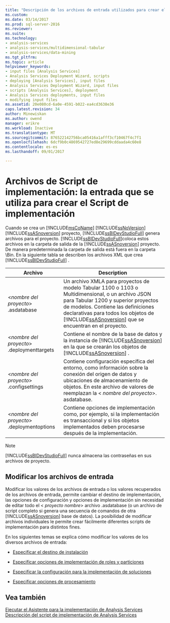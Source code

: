 ```yaml
---
title: "Descripción de los archivos de entrada utilizados para crear el Script de implementación | Documentos de Microsoft"
ms.custom: 
ms.date: 03/14/2017
ms.prod: sql-server-2016
ms.reviewer: 
ms.suite: 
ms.technology:
- analysis-services
- analysis-services/multidimensional-tabular
- analysis-services/data-mining
ms.tgt_pltfrm: 
ms.topic: article
helpviewer_keywords:
- input files [Analysis Services]
- Analysis Services Deployment Wizard, scripts
- deploying [Analysis Services], input files
- Analysis Services Deployment Wizard, input files
- scripts [Analysis Services], deployment
- Analysis Services deployments, input files
- modifying input files
ms.assetid: 20e080cd-6a0e-4591-b022-ea4cd3638e36
caps.latest.revision: 34
author: Minewiskan
ms.author: owend
manager: erikre
ms.workload: Inactive
ms.translationtype: MT
ms.sourcegitcommit: 876522142756bca05416a1afff3cf10467f4c7f1
ms.openlocfilehash: 6dcf9b0c4869542727ed8e29699cddaada4c60e8
ms.contentlocale: es-es
ms.lasthandoff: 09/01/2017

---
```

# <a name="deployment-script-files---input-used-to-create-deployment-script"></a>Archivos de Script de implementación: la entrada que se utiliza para crear el Script de implementación
  Cuando se crea un [!INCLUDE[msCoName](../../includes/msconame-md.md)] [!INCLUDE[ssNoVersion](../../includes/ssnoversion-md.md)] [!INCLUDE[ssASnoversion](../../includes/ssasnoversion-md.md)] proyecto, [!INCLUDE[ssBIDevStudioFull](../../includes/ssbidevstudiofull-md.md)] genera archivos para el proyecto. [!INCLUDE[ssBIDevStudioFull](../../includes/ssbidevstudiofull-md.md)]coloca estos archivos en la carpeta de salida de la [!INCLUDE[ssASnoversion](../../includes/ssasnoversion-md.md)] proyecto. De manera predeterminada la carpeta de salida está fuera en la carpeta \Bin. En la siguiente tabla se describen los archivos XML que crea [!INCLUDE[ssBIDevStudioFull](../../includes/ssbidevstudiofull-md.md)] .  
  
|Archivo|Description|  
|---------------|-----------------|  
|\<*nombre del proyecto*> .asdatabase|Un archivo XMLA para proyectos de modelo Tabular 1100 o 1103 o Multidimensional, o un archivo JSON para Tabular 1200 y superior proyectos de modelos. Contiene las definiciones declarativas para todos los objetos de [!INCLUDE[ssASnoversion](../../includes/ssasnoversion-md.md)] que se encuentran en el proyecto.|  
|\<*nombre del proyecto*> .deploymenttargets|Contiene el nombre de la base de datos y la instancia de [!INCLUDE[ssASnoversion](../../includes/ssasnoversion-md.md)] en la que se crearán los objetos de [!INCLUDE[ssASnoversion](../../includes/ssasnoversion-md.md)] .|  
|\<*nombre del proyecto*> .configsettings|Contiene configuración específica del entorno, como información sobre la conexión del origen de datos y ubicaciones de almacenamiento de objetos. En este archivo de valores de reemplazan la \< *nombre del proyecto*>. asdatabase.|  
|\<*nombre del proyecto*> .deploymentoptions|Contiene opciones de implementación como, por ejemplo, si la implementación es transaccional y si los objetos implementados deben procesarse después de la implementación.|  
  
> [!NOTE]  
>  [!INCLUDE[ssBIDevStudioFull](../../includes/ssbidevstudiofull-md.md)] nunca almacena las contraseñas en sus archivos de proyecto.  
  
## <a name="modifying-the-input-files"></a>Modificar los archivos de entrada  
 Modificar los valores de los archivos de entrada o los valores recuperados de los archivos de entrada, permite cambiar el destino de implementación, las opciones de configuración y opciones de implementación sin necesidad de editar todo el \< *proyecto nombre*> archivo .asdatabase (o un archivo de script completo si genera una secuencia de comandos de otra [!INCLUDE[ssASnoversion](../../includes/ssasnoversion-md.md)] base de datos). La posibilidad de modificar archivos individuales le permite crear fácilmente diferentes scripts de implementación para distintos fines.  
  
 En los siguientes temas se explica cómo modificar los valores de los diversos archivos de entrada:  
  
-   [Especificar el destino de instalación](../../analysis-services/multidimensional-models/deployment-script-files-specifying-the-installation-target.md)  
  
-   [Especificar opciones de implementación de roles y particiones](../../analysis-services/multidimensional-models/deployment-script-files-partition-and-role-deployment-options.md)  
  
-   [Especificar la configuración para la implementación de soluciones](../../analysis-services/multidimensional-models/deployment-script-files-solution-deployment-config-settings.md)  
  
-   [Especificar opciones de procesamiento](../../analysis-services/multidimensional-models/deployment-script-files-specifying-processing-options.md)  
  
## <a name="see-also"></a>Vea también  
 [Ejecutar el Asistente para la implementación de Analysis Services](../../analysis-services/multidimensional-models/running-the-analysis-services-deployment-wizard.md)   
 [Descripción del script de implementación de Analysis Services](../../analysis-services/multidimensional-models/understanding-the-analysis-services-deployment-script.md)  
  
  

